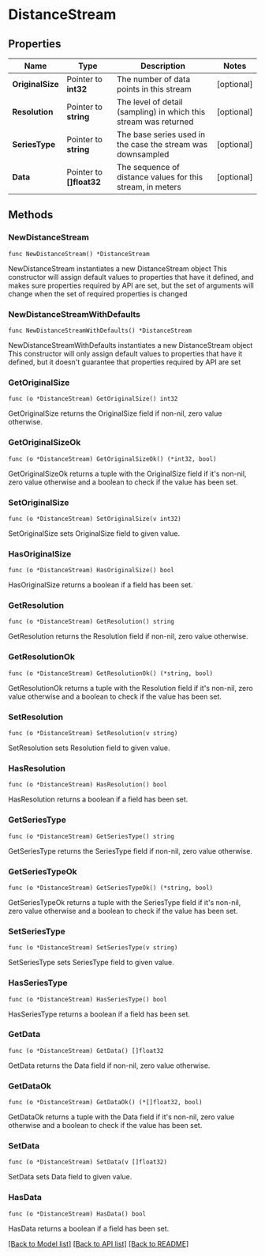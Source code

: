 # DistanceStream

## Properties

Name | Type | Description | Notes
------------ | ------------- | ------------- | -------------
**OriginalSize** | Pointer to **int32** | The number of data points in this stream | [optional] 
**Resolution** | Pointer to **string** | The level of detail (sampling) in which this stream was returned | [optional] 
**SeriesType** | Pointer to **string** | The base series used in the case the stream was downsampled | [optional] 
**Data** | Pointer to **[]float32** | The sequence of distance values for this stream, in meters | [optional] 

## Methods

### NewDistanceStream

`func NewDistanceStream() *DistanceStream`

NewDistanceStream instantiates a new DistanceStream object
This constructor will assign default values to properties that have it defined,
and makes sure properties required by API are set, but the set of arguments
will change when the set of required properties is changed

### NewDistanceStreamWithDefaults

`func NewDistanceStreamWithDefaults() *DistanceStream`

NewDistanceStreamWithDefaults instantiates a new DistanceStream object
This constructor will only assign default values to properties that have it defined,
but it doesn't guarantee that properties required by API are set

### GetOriginalSize

`func (o *DistanceStream) GetOriginalSize() int32`

GetOriginalSize returns the OriginalSize field if non-nil, zero value otherwise.

### GetOriginalSizeOk

`func (o *DistanceStream) GetOriginalSizeOk() (*int32, bool)`

GetOriginalSizeOk returns a tuple with the OriginalSize field if it's non-nil, zero value otherwise
and a boolean to check if the value has been set.

### SetOriginalSize

`func (o *DistanceStream) SetOriginalSize(v int32)`

SetOriginalSize sets OriginalSize field to given value.

### HasOriginalSize

`func (o *DistanceStream) HasOriginalSize() bool`

HasOriginalSize returns a boolean if a field has been set.

### GetResolution

`func (o *DistanceStream) GetResolution() string`

GetResolution returns the Resolution field if non-nil, zero value otherwise.

### GetResolutionOk

`func (o *DistanceStream) GetResolutionOk() (*string, bool)`

GetResolutionOk returns a tuple with the Resolution field if it's non-nil, zero value otherwise
and a boolean to check if the value has been set.

### SetResolution

`func (o *DistanceStream) SetResolution(v string)`

SetResolution sets Resolution field to given value.

### HasResolution

`func (o *DistanceStream) HasResolution() bool`

HasResolution returns a boolean if a field has been set.

### GetSeriesType

`func (o *DistanceStream) GetSeriesType() string`

GetSeriesType returns the SeriesType field if non-nil, zero value otherwise.

### GetSeriesTypeOk

`func (o *DistanceStream) GetSeriesTypeOk() (*string, bool)`

GetSeriesTypeOk returns a tuple with the SeriesType field if it's non-nil, zero value otherwise
and a boolean to check if the value has been set.

### SetSeriesType

`func (o *DistanceStream) SetSeriesType(v string)`

SetSeriesType sets SeriesType field to given value.

### HasSeriesType

`func (o *DistanceStream) HasSeriesType() bool`

HasSeriesType returns a boolean if a field has been set.

### GetData

`func (o *DistanceStream) GetData() []float32`

GetData returns the Data field if non-nil, zero value otherwise.

### GetDataOk

`func (o *DistanceStream) GetDataOk() (*[]float32, bool)`

GetDataOk returns a tuple with the Data field if it's non-nil, zero value otherwise
and a boolean to check if the value has been set.

### SetData

`func (o *DistanceStream) SetData(v []float32)`

SetData sets Data field to given value.

### HasData

`func (o *DistanceStream) HasData() bool`

HasData returns a boolean if a field has been set.


[[Back to Model list]](../README.md#documentation-for-models) [[Back to API list]](../README.md#documentation-for-api-endpoints) [[Back to README]](../README.md)


